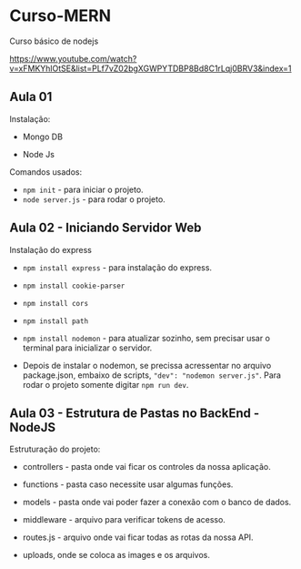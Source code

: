 # Curso-MERN
Curso básico de nodejs<br>

https://www.youtube.com/watch?v=xFMKYhlOtSE&list=PLf7vZ02bgXGWPYTDBP8Bd8C1rLqj0BRV3&index=1

## Aula 01

Instalação:

- Mongo DB<br>

- Node Js<br>

Comandos usados:

- `npm init` - para iniciar o projeto.<br>
- `node server.js` - para rodar o projeto.

## Aula 02 - Iniciando Servidor Web

Instalação do express

- `npm install express` - para instalação do express.
- `npm install cookie-parser`
- `npm install cors`
- `npm install path`

- `npm install nodemon` - para atualizar sozinho, sem precisar usar o terminal para inicializar o servidor.
- Depois de instalar o nodemon, se precissa acressentar no arquivo package.json, embaixo de scripts, `"dev": "nodemon server.js"`. Para rodar o projeto somente digitar `npm run dev`.

## Aula 03 - Estrutura de Pastas no BackEnd - NodeJS

Estruturação do projeto:

- controllers - pasta onde vai ficar os controles da nossa aplicação.

- functions - pasta caso necessite usar algumas funções.

- models - pasta onde vai poder fazer a conexão com o banco de dados.
- middleware - arquivo para verificar tokens de acesso.
- routes.js - arquivo onde vai ficar todas as rotas da nossa API.
- uploads, onde se coloca as images e os arquivos.

## 

